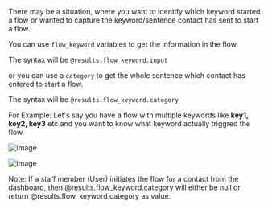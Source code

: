 There may be a situation, where you want to identify which keyword started a flow or wanted to capture the keyword/sentence contact has sent to start a flow.


You can use `flow_keyword` variables to get the information in the flow.

The syntax will be `@results.flow_keyword.input`

or you can use a `category` to get the whole sentence which contact has entered to start a flow.

The syntax will be `@results.flow_keyword.category`

For Example: Let's say you have a flow with multiple keywords like **key1, key2, key3** etc and you want to know what keyword actually triggred the flow. 

![image](https://user-images.githubusercontent.com/32592458/219549978-e6a49c55-346b-442d-bb45-62dd7b42e3e4.png)


![image](https://user-images.githubusercontent.com/32592458/219549992-62f0046b-f98c-45be-9e91-a12101444f15.png)



Note: If a staff member (User) initiates the flow for a contact from the dashboard, then @results.flow_keyword.category will either be null or return @results.flow_keyword.category as value.
